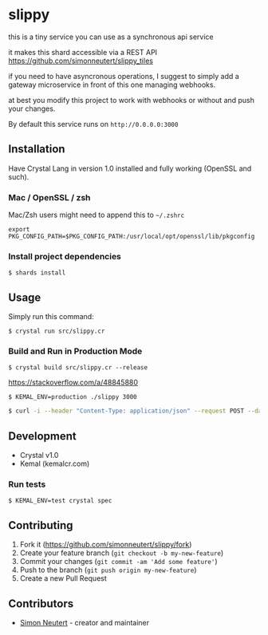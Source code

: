 # slippy

this is a tiny service you can use as a synchronous api service

it makes this shard accessible via a REST API https://github.com/simonneutert/slippy_tiles

if you need to have asyncronous operations, I suggest to simply add a gateway microservice in front of this one managing webhooks.

at best you modify this project to work with webhooks or without and push your changes.

By default this service runs on `http://0.0.0.0:3000`

## Installation

Have Crystal Lang in version 1.0 installed and fully working (OpenSSL and such).

### Mac / OpenSSL / zsh
Mac/Zsh users might need to append this to `~/.zshrc`

`export PKG_CONFIG_PATH=$PKG_CONFIG_PATH:/usr/local/opt/openssl/lib/pkgconfig`

### Install project dependencies

`$ shards install`

## Usage

Simply run this command:

`$ crystal run src/slippy.cr`
### Build and Run in Production Mode

`$ crystal build src/slippy.cr --release`

https://stackoverflow.com/a/48845880

`$ KEMAL_ENV=production ./slippy 3000` 

``` bash
$ curl -i --header "Content-Type: application/json" --request POST --data '{"zoom": 14, "pois": [{"lat":50.0, "lng":8.0}, {"lat":50.0, "lng":8.0}, {"lat":51.0, "lng":8.0}]}' http://localhost:3000/geopoints
```

## Development

- Crystal v1.0
- Kemal (kemalcr.com)
### Run tests

`$ KEMAL_ENV=test crystal spec`

## Contributing

1. Fork it (<https://github.com/simonneutert/slippy/fork>)
2. Create your feature branch (`git checkout -b my-new-feature`)
3. Commit your changes (`git commit -am 'Add some feature'`)
4. Push to the branch (`git push origin my-new-feature`)
5. Create a new Pull Request

## Contributors

- [Simon Neutert](https://github.com/simonneutert) - creator and maintainer
